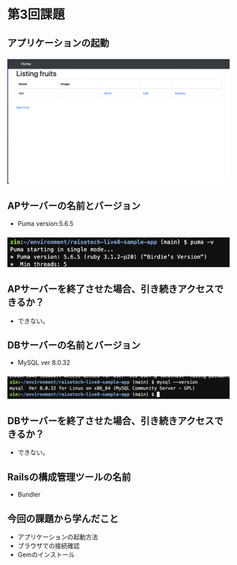 # 第3回課題
## アプリケーションの起動
### ![AP起動](lecture03.img/image01.png)
## APサーバーの名前とバージョン
- Puma version:5.6.5
### ![Puma](lecture03.img/image02.png)
## APサーバーを終了させた場合、引き続きアクセスできるか？
- できない。
## DBサーバーの名前とバージョン
- MySQL ver 8.0.32
### ![MySQL](lecture03.img/image03.png)
## DBサーバーを終了させた場合、引き続きアクセスできるか？
- できない。
## Railsの構成管理ツールの名前
- Bundler
## 今回の課題から学んだこと
- アプリケーションの起動方法
- ブラウザでの接続確認
- Gemのインストール
